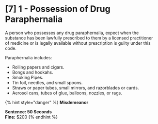 # \[7] 1 - Possession of Drug Paraphernalia

A person who possesses any drug paraphernalia, expect when the substance has been lawfully prescribed to them by a licensed practitioner of medicine or is legally available without prescription is guilty under this code.

Paraphernalia includes:

* Rolling papers and cigars.&#x20;
* Bongs and hookahs.&#x20;
* Smoking Pipes.&#x20;
* Tin foil, needles, and small spoons.&#x20;
* Straws or paper tubes, small mirrors, and razorblades or cards.&#x20;
* Aerosol cans, tubes of glue, balloons, nozzles, or rags.

{% hint style="danger" %}
**Misdemeanor**

**Sentence: 50 Seconds** \
**Fine:** $200
{% endhint %}
